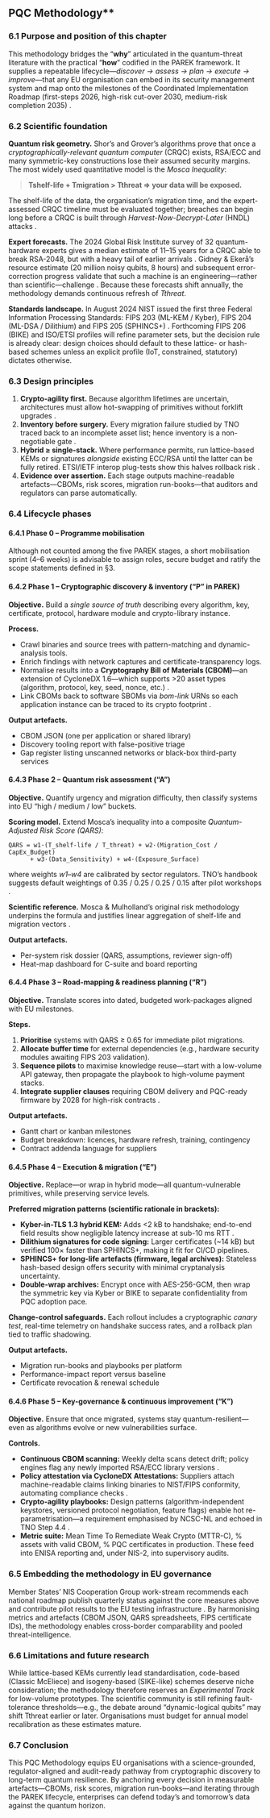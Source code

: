 ## PQC Methodology**

### 6.1  Purpose and position of this chapter

This methodology bridges the “**why**” articulated in the quantum-threat literature with the practical “**how**” codified in the PAREK framework. It supplies a repeatable lifecycle—*discover → assess → plan → execute → improve*—that any EU organisation can embed in its security management system and map onto the milestones of the Coordinated Implementation Roadmap (first-steps 2026, high-risk cut-over 2030, medium-risk completion 2035) .

### 6.2  Scientific foundation

**Quantum risk geometry.** Shor’s and Grover’s algorithms prove that once a *cryptographically-relevant quantum computer* (CRQC) exists, RSA/ECC and many symmetric-key constructions lose their assumed security margins. The most widely used quantitative model is the *Mosca Inequality*:

> **T­­shelf-life + T­­migration > T­­threat ⇒ your data will be exposed.**

The shelf-life of the data, the organisation’s migration time, and the expert-assessed CRQC timeline must be evaluated together; breaches can begin long before a CRQC is built through *Harvest-Now-Decrypt-Later* (HNDL) attacks .

**Expert forecasts.** The 2024 Global Risk Institute survey of 32 quantum-hardware experts gives a median estimate of 11–15 years for a CRQC able to break RSA-2048, but with a heavy tail of earlier arrivals . Gidney & Ekerå’s resource estimate (20 million noisy qubits, 8 hours) and subsequent error-correction progress validate that such a machine is an engineering—rather than scientific—challenge . Because these forecasts shift annually, the methodology demands continuous refresh of *T­­threat*.

**Standards landscape.** In August 2024 NIST issued the first three Federal Information Processing Standards: FIPS 203 (ML-KEM / Kyber), FIPS 204 (ML-DSA / Dilithium) and FIPS 205 (SPHINCS+) . Forthcoming FIPS 206 (BIKE) and ISO/ETSI profiles will refine parameter sets, but the decision rule is already clear: design choices should default to these lattice- or hash-based schemes unless an explicit profile (IoT, constrained, statutory) dictates otherwise.

### 6.3  Design principles

1. **Crypto-agility first.** Because algorithm lifetimes are uncertain, architectures must allow hot-swapping of primitives without forklift upgrades .
2. **Inventory before surgery.** Every migration failure studied by TNO traced back to an incomplete asset list; hence inventory is a non-negotiable gate .
3. **Hybrid ≥ single-stack.** Where performance permits, run lattice-based KEMs or signatures *alongside* existing ECC/RSA until the latter can be fully retired. ETSI/IETF interop plug-tests show this halves rollback risk .
4. **Evidence over assertion.** Each stage outputs machine-readable artefacts—CBOMs, risk scores, migration run-books—that auditors and regulators can parse automatically.

### 6.4  Lifecycle phases

#### 6.4.1  Phase 0 – Programme mobilisation

Although not counted among the five PAREK stages, a short mobilisation sprint (4–6 weeks) is advisable to assign roles, secure budget and ratify the scope statements defined in §3.


#### 6.4.2  Phase 1 – Cryptographic discovery & inventory (“P” in PAREK)

**Objective.** Build a *single source of truth* describing every algorithm, key, certificate, protocol, hardware module and crypto-library instance.

**Process.**

* Crawl binaries and source trees with pattern-matching and dynamic-analysis tools.
* Enrich findings with network captures and certificate-transparency logs.
* Normalise results into a **Cryptography Bill of Materials (CBOM)**—an extension of CycloneDX 1.6—which supports >20 asset types (algorithm, protocol, key, seed, nonce, etc.) .
* Link CBOMs back to software SBOMs via *bom-link* URNs so each application instance can be traced to its crypto footprint .

**Output artefacts.**

* CBOM JSON (one per application or shared library)
* Discovery tooling report with false-positive triage
* Gap register listing unscanned networks or black-box third-party services


#### 6.4.3  Phase 2 – Quantum risk assessment (“A”)

**Objective.** Quantify urgency and migration difficulty, then classify systems into EU “high / medium / low” buckets.

**Scoring model.** Extend Mosca’s inequality into a composite *Quantum-Adjusted Risk Score (QARS)*:

```
QARS = w1·(T_shelf-life / T_threat) + w2·(Migration_Cost / CapEx_Budget)
      + w3·(Data_Sensitivity) + w4·(Exposure_Surface)
```

where weights *w1–w4* are calibrated by sector regulators. TNO’s handbook suggests default weightings of 0.35 / 0.25 / 0.25 / 0.15 after pilot workshops .

**Scientific reference.** Mosca & Mulholland’s original risk methodology underpins the formula and justifies linear aggregation of shelf-life and migration vectors .

**Output artefacts.**

* Per-system risk dossier (QARS, assumptions, reviewer sign-off)
* Heat-map dashboard for C-suite and board reporting


#### 6.4.4  Phase 3 – Road-mapping & readiness planning (“R”)

**Objective.** Translate scores into dated, budgeted work-packages aligned with EU milestones.

**Steps.**

1. **Prioritise** systems with QARS ≥ 0.65 for immediate pilot migrations.
2. **Allocate buffer time** for external dependencies (e.g., hardware security modules awaiting FIPS 203 validation).
3. **Sequence pilots** to maximise knowledge reuse—start with a low-volume API gateway, then propagate the playbook to high-volume payment stacks.
4. **Integrate supplier clauses** requiring CBOM delivery and PQC-ready firmware by 2028 for high-risk contracts .

**Output artefacts.**

* Gantt chart or kanban milestones
* Budget breakdown: licences, hardware refresh, training, contingency
* Contract addenda language for suppliers


#### 6.4.5  Phase 4 – Execution & migration (“E”)

**Objective.** Replace—or wrap in hybrid mode—all quantum-vulnerable primitives, while preserving service levels.

**Preferred migration patterns (scientific rationale in brackets):**

* **Kyber-in-TLS 1.3 hybrid KEM:** Adds <2 kB to handshake; end-to-end field results show negligible latency increase at sub-10 ms RTT .
* **Dilithium signatures for code signing:** Larger certificates (\~14 kB) but verified 100× faster than SPHINCS+, making it fit for CI/CD pipelines.
* **SPHINCS+ for long-life artefacts (firmware, legal archives):** Stateless hash-based design offers security with minimal cryptanalysis uncertainty.
* **Double-wrap archives:** Encrypt once with AES-256-GCM, then wrap the symmetric key via Kyber or BIKE to separate confidentiality from PQC adoption pace.

**Change-control safeguards.** Each rollout includes a cryptographic *canary test*, real-time telemetry on handshake success rates, and a rollback plan tied to traffic shadowing.

**Output artefacts.**

* Migration run-books and playbooks per platform
* Performance-impact report versus baseline
* Certificate revocation & renewal schedule


#### 6.4.6  Phase 5 – Key-governance & continuous improvement (“K”)

**Objective.** Ensure that once migrated, systems stay quantum-resilient—even as algorithms evolve or new vulnerabilities surface.

**Controls.**

* **Continuous CBOM scanning:** Weekly delta scans detect drift; policy engines flag any newly imported RSA/ECC library versions .
* **Policy attestation via CycloneDX Attestations:** Suppliers attach machine-readable claims linking binaries to NIST/FIPS conformity, automating compliance checks .
* **Crypto-agility playbooks:** Design patterns (algorithm-independent keystores, versioned protocol negotiation, feature flags) enable hot re-parametrisation—a requirement emphasised by NCSC-NL and echoed in TNO Step 4.4 .
* **Metric suite:** Mean Time To Remediate Weak Crypto (MTTR-C), % assets with valid CBOM, % PQC certificates in production. These feed into ENISA reporting and, under NIS-2, into supervisory audits.


### 6.5  Embedding the methodology in EU governance

Member States’ NIS Cooperation Group work-stream recommends each national roadmap publish quarterly status against the core measures above and contribute pilot results to the EU testing infrastructure . By harmonising metrics and artefacts (CBOM JSON, QARS spreadsheets, FIPS certificate IDs), the methodology enables cross-border comparability and pooled threat-intelligence.


### 6.6  Limitations and future research

While lattice-based KEMs currently lead standardisation, code-based (Classic McEliece) and isogeny-based (SIKE-like) schemes deserve niche consideration; the methodology therefore reserves an *Experimental Track* for low-volume prototypes. The scientific community is still refining fault-tolerance thresholds—e.g., the debate around “dynamic-logical qubits” may shift T­­threat earlier or later. Organisations must budget for annual model recalibration as these estimates mature.


### 6.7  Conclusion

This PQC Methodology equips EU organisations with a science-grounded, regulator-aligned and audit-ready pathway from cryptographic discovery to long-term quantum resilience. By anchoring every decision in measurable artefacts—CBOMs, risk scores, migration run-books—and iterating through the PAREK lifecycle, enterprises can defend today’s and tomorrow’s data against the quantum horizon.
